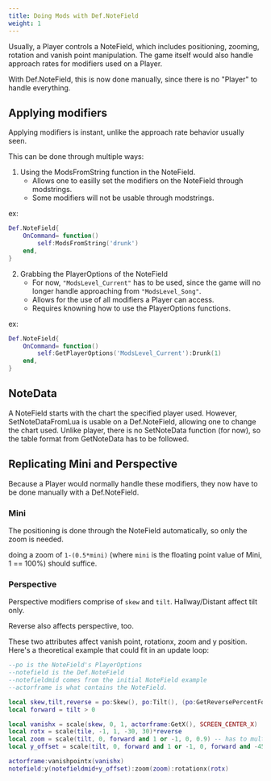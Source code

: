 ```yaml
---
title: Doing Mods with Def.NoteField
weight: 1
---
```


Usually, a Player controls a NoteField, which includes positioning, zooming, rotation and vanish point manipulation. The game itself would also handle approach rates for modifiers used on a Player.

With Def.NoteField, this is now done manually, since there is no "Player" to handle everything.

## Applying modifiers

Applying modifiers is instant, unlike the approach rate behavior usually seen.

This can be done through multiple ways:

1. Using the ModsFromString function in the NoteField.
	- Allows one to easilly set the modifiers on the NoteField through modstrings.
	- Some modifiers will not be usable through modstrings.

ex:
```lua
Def.NoteField{
	OnCommand= function()
		self:ModsFromString('drunk')
	end,
}
```

2. Grabbing the PlayerOptions of the NoteField
	- For now, `"ModsLevel_Current"` has to be used, since the game will no longer handle approaching from `"ModsLevel_Song"`.
	- Allows for the use of all modifiers a Player can access.
	- Requires knowning how to use the PlayerOptions functions.

ex:
```lua
Def.NoteField{
	OnCommand= function()
		self:GetPlayerOptions('ModsLevel_Current'):Drunk(1)
	end,
}
```

## NoteData

A NoteField starts with the chart the specified player used. However, SetNoteDataFromLua is usable on a Def.NoteField, allowing one to change the chart used. Unlike player, there is no SetNoteData function (for now), so the table format from GetNoteData has to be followed.

## Replicating Mini and Perspective

Because a Player would normally handle these modifiers, they now have to be done manually with a Def.NoteField.

### Mini

The positioning is done through the NoteField automatically, so only the zoom is needed.

doing a zoom of `1-(0.5*mini)` (where `mini` is the floating point value of Mini, 1 == 100%) should suffice.

### Perspective

Perspective modifiers comprise of `skew` and `tilt`. Hallway/Distant affect tilt only.

Reverse also affects perspective, too.

These two attributes affect vanish point, rotationx, zoom and y position. Here's a theoretical example that could fit in an update loop:
```lua
--po is the NoteField's PlayerOptions
--notefield is the Def.NoteField
--notefieldmid comes from the initial NoteField example
--actorframe is what contains the NoteField.

local skew,tilt,reverse = po:Skew(), po:Tilt(), (po:GetReversePercentForColumn(0) > .5) and -1 or 1
local forward = tilt > 0

local vanishx = scale(skew, 0, 1, actorframe:GetX(), SCREEN_CENTER_X)
local rotx = scale(tile, -1, 1, -30, 30)*reverse
local zoom = scale(tilt, 0, forward and 1 or -1, 0, 0.9) -- has to multiply what Mini does if being combined with that
local y_offset = scale(tilt, 0, forward and 1 or -1, 0, forward and -45 or -20)*reverse

actorframe:vanishpointx(vanishx)
notefield:y(notefieldmid+y_offset):zoom(zoom):rotationx(rotx)

```
